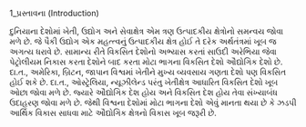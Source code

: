 1_પ્રસ્તાવના
(Introduction)

દુનિયાના દેશોમાં ખેતી, ઉદ્યોગ અને સેવાક્ષેત્ર એમ ત્રણ ઉત્પાદકીય ક્ષેત્રોનો સમન્વય જોવા મળે છે. જે પૈકી ઉદ્યોગ એક મહત્ત્વનું ઉત્પાદકીય ક્ષેત્ર હોઈ તે દરેક અર્થતંત્રમાં ખૂબ જ અગત્ય ધરાવે છે. સામાન્ય રીતે વિકસિત દેશોનો અભ્યાસ કરતાં સાઉદી અરેભિયા જેવા પેટ્રોલીયમ નિકાસ કરતા દેશોને બાદ કરતા મોટા ભાગના વિકસિત દેશો ઔદ્યોગિક દેશો છે. દા.ત., અમેરિકા, બ્રિટન, જાપાન વિશ્વમાં ખેતીને મુખ્ય વ્યવસાય ગણતા દેશો પણ વિકસિત હોઈ શકે છે. દા.ત., ઓસ્ટ્રેલિયા, ન્યૂઝીલેન્ડ પરંતુ ખેતીક્ષેત્ર આધારિત વિકસિત દેશો ખૂબ ઓછા જોવા મળે છે. જ્યારે ઔદ્યોગિક દેશ હોય અને વિકસિત દેશ હોય તેવા સંખ્યાબંધ ઉદાહરણ જોવા મળે છે. જેથી વિશ્વના દેશોમાં મોટા ભાગના દેશો એવું માનતા થયા છે કે ઝડપી આર્થિક વિકાસ સાધવા માટે ઔદ્યોગિક ક્ષેત્રનો વિકાસ ખૂબ જરૂરી છે.
